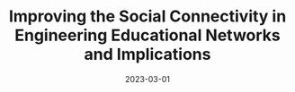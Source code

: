---
title: "Improving the Social Connectivity in Engineering Educational Networks and Implications"
collection: publications
permalink: /publication/2023-01-01-Improving-the-Social-Connectivity-in-Engineering-Educational-Networks-and-Implications
date: 2023-03-01
venue: 'IEEE Trans. Educ.'
link: 'https://doi.org/10.1109/TE.2022.3175659'
citation: ' Manar Mohaisen,  David Mohaisen, &quot;Improving the Social Connectivity in Engineering Educational Networks and Implications.&quot; IEEE Trans. Educ., 2023.'
---